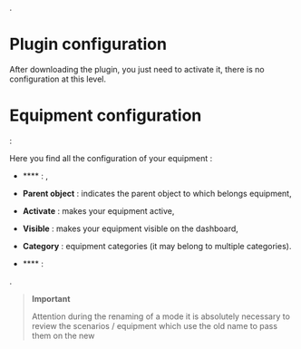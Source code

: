 
.

Plugin configuration
=======================

After downloading the plugin, you just need to activate it,
there is no configuration at this level.

Equipment configuration
=============================


 :

Here you find all the configuration of your equipment :

-   **** : ,

-   **Parent object** : indicates the parent object to which belongs
    equipment,

-   **Activate** : makes your equipment active,

-   **Visible** : makes your equipment visible on the dashboard,

-   **Category** : equipment categories (it may belong to
    multiple categories).

-   **** : 



.

>**Important**
>
>Attention during the renaming of a mode it is absolutely necessary to review the scenarios / equipment which use the old name to pass them on the new

